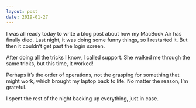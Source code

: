 ```yaml
---
layout: post
date: 2019-01-27
---
```


I was all ready today to write a blog post about how my MacBook Air has finally died. Last night, it was doing some funny things, so I restarted it. But then it couldn’t get past the login screen. 

After doing all the tricks I know, I called support. She walked me through the same tricks, but this time, it worked!

Perhaps it’s the order of operations, not the grasping for something that might work, which brought my laptop back to life. No matter the reason, I’m grateful. 

I spent the rest of the night backing up everything, just in case. 
